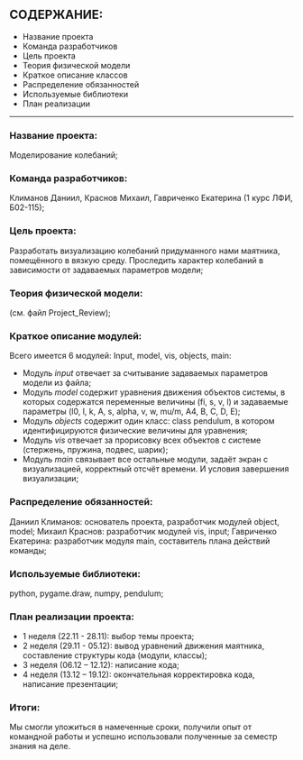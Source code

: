 ## СОДЕРЖАНИЕ:
- Название проекта
- Команда разработчиков
- Цель проекта
- Теория физической модели
- Краткое описание классов
- Распределение обязанностей
- Используемые библиотеки
- План реализации
-----------------------------------------------------------------------------------------------------------------------
### Название проекта: 
  Моделирование колебаний;
### Команда разработчиков: 
Климанов Даниил, Краснов Михаил, Гавриченко Екатерина (1 курс ЛФИ, Б02-115);
### Цель проекта:
Разработать визуализацию колебаний придуманного нами маятника, помещённого в вязкую среду. Проследить характер колебаний в зависимости  от задаваемых параметров модели;
### Теория физической модели:
(см. файл Project_Review);
### Краткое описание модулей: 
Всего имеется 6 модулей: Input, model, vis, objects, main:
- Модуль *input* отвечает за считывание задаваемых параметров модели из файла;
- Модуль *model* содержит уравнения движения объектов системы, в которых содержатся переменные величины (fi, s, v, l) и задаваемые параметры (l0, l, k, A, s, alpha, v, w, mu/m, A4, B, C, D, E);
- Модуль *objects* содержит один класс: class pendulum, в котором идентифицируются физические величины для уравнения;
- Модуль *vis* отвечает за прорисовку всех объектов с системе (стержень, пружина, подвес, шарик);
- Модуль *main* связывает все остальные модули, задаёт экран с визуализацией, корректный отсчёт времени. И условия завершения визуализации;

### Распределение обязанностей:
Даниил Климанов: основатель проекта, разработчик модулей object, model;
Михаил Краснов: разработчик модулей vis, input;
Гавриченко Екатерина: разработчик модуля main, составитель плана действий команды;
### Используемые библиотеки: 
python, pygame.draw, numpy, pendulum;

### План реализации проекта:
- 1 неделя (22.11 - 28.11): выбор темы проекта;
- 2 неделя (29.11 - 05.12): вывод уравнений движения маятника, составление структуры кода (модули, классы);
- 3 неделя (06.12 – 12.12): написание кода;
- 4 неделя (13.12 – 19.12): окончательная корректировка кода, написание презентации;

### Итоги:  
Мы смогли уложиться в намеченные сроки, получили опыт от командной работы и успешно использовали полученные за семестр знания на деле.  





```python

```


```python

```
